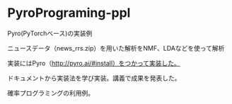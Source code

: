 # PyroPrograming-ppl
Pyro(PyTorchベース)の実装例


ニュースデータ（news_rrs.zip）を用いた解析をNMF、LDAなどを使って解析

実装にはPyro（http://pyro.ai/#install）をつかって実装した。

ドキュメントから実装法を学び実装。講義で成果を発表した。

確率プログラミングの利用例。
